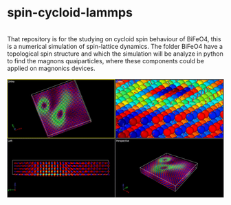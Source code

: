 # spin-cycloid-lammps
<br>
That repository is for the studying on cycloid spin behaviour of BiFeO4, this is a numerical simulation of spin-lattice dynamics. The folder BiFeO4 have a topological spin structure and which the simulation will be analyze in python to find the magnons quaiparticles, where these components could be applied on magnonics devices. 
<br>
<br>
<div align="center">
<img src="https://github.com/MarioChiaparini/spin-cycloid-lammps/blob/main/ezgif.com-gif-maker.gif" />
</div>
